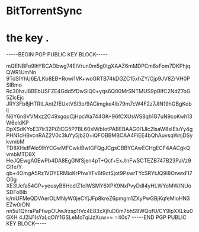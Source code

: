 # BitTorrentSync

# the key .

-----BEGIN PGP PUBLIC KEY BLOCK-----

mQENBFo9lhYBCADbwg74EIVrun0m5g0tgXAAZ6mMDPCm6sFom7DKPhjqQWR1UmNn
9TdSIYhU6E/LKb8EB+Rowi1VK+woGRTB74kDGZC15xhZY/Cjp9JV8ZrVH0PSlBmo
Rc30hzJ8BEbUSFZE4Gdd5fDwSiQ0+yqs6Q00MrSNTMUS9pBlfC2NdZ7oG5ZlcEjc
JRY3Fb8jHTRtLAntZfEUxtVSl3o/9ACimgke4lb79m7cW4F2z7JIN19hGBgKobij
N6Y6n8VVMxz2C49xgqqCjHpcWa744GK+96fCXUsWS8qh1G7uN9coKwh13W6eldKP
DpXSdKYoE37lr32PiZiCG5P7BL60sM/bIotPABEBAAG0I1Jlc2lsaW8sIEluYy4g
PHN1cHBvcnRAZ2V0c3luYy5jb20+iQFOBBMBCAA4FiEE4bQhAuvsqWnjDSykvmbM
TD8XHeIFAlo9lhYCGwMFCwkIBwIGFQgJCgsCBBYCAwECHgECF4AACgkQvmbMTD8X
HeJQEwgA0EwPb4DA8EgGNfSjen4pT+Qcf+ExJlnFwSCTEZB747B23PaVz9Gi1e/Y
qb+4OmgA5Rz1VDYERMioKrPhwYFv6t9ctSjot9PswrTYcSRYtJQ9i8OnwxFI7O0g
XE3Uefa54GP+yeusyB8HcdlZ1oIWSMY6XPK9NxPvyDdI4yHLWYoMW/NUoSDFoBlb
k/mUFMeQDVAerOLMNyW0jeCYjJFp8kreZ6pmgm1ZXyPwGBjKqfeMioHN3EZw0rDN
nn5u1QhraPaFfwpOUwJrzsp1tVc4E83xXjfuD0m7bhS9WQofU/CY9lpXXLku0GXH
4J2IJ1IsYaLqOiY1GSLeMoTqiJzXuw==
=40s7
-----END PGP PUBLIC KEY BLOCK-----
